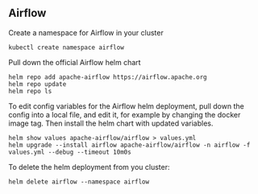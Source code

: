 ## Airflow 

Create a namespace for Airflow in your cluster 
```
kubectl create namespace airflow
```

Pull down the official Airflow helm chart

```
helm repo add apache-airflow https://airflow.apache.org
helm repo update
helm repo ls
```

To edit config variables for the Airflow helm deployment, pull down the config into a local file, and edit it, for example by changing the docker image tag. Then install the helm chart with updated variables.

```
helm show values apache-airflow/airflow > values.yml
helm upgrade --install airflow apache-airflow/airflow -n airflow -f values.yml --debug --timeout 10m0s
```

To delete the helm deployment from you cluster:

```
helm delete airflow --namespace airflow
```